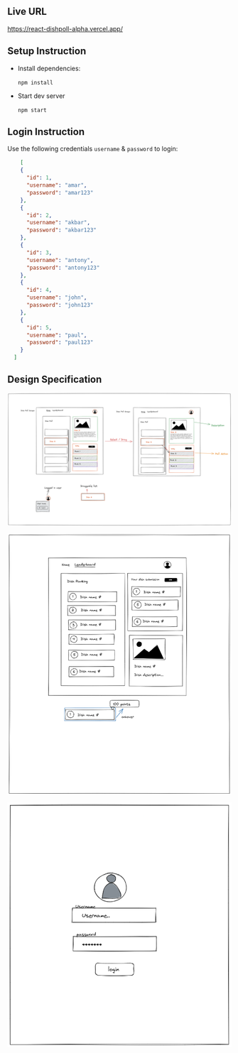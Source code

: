 ## Live URL
https://react-dishpoll-alpha.vercel.app/

## Setup Instruction

- Install dependencies:

    `npm install`

- Start dev server

    `npm start`

## Login Instruction

Use the following credentials `username` & `password` to login:

```json 
    [
    {
      "id": 1,
      "username": "amar",
      "password": "amar123"
    },
    {
      "id": 2,
      "username": "akbar",
      "password": "akbar123"
    },
    {
      "id": 3,
      "username": "antony",
      "password": "antony123"
    },
    {
      "id": 4,
      "username": "john",
      "password": "john123"
    },
    {
      "id": 5,
      "username": "paul",
      "password": "paul123"
    }
  ]
```

## Design Specification

![Spec 1](https://github.com/vikizax/react-dishpoll/blob/master/design-specs/des1.png?raw=true)

![Spec 2](https://github.com/vikizax/react-dishpoll/blob/master/design-specs/des2.png?raw=true)

![Spec 3](https://github.com/vikizax/react-dishpoll/blob/master/design-specs/des3.png?raw=true)
